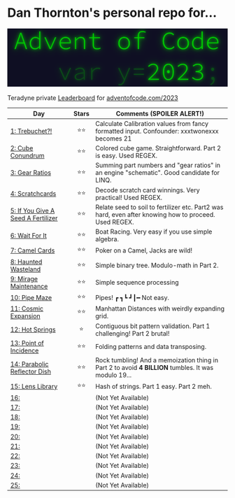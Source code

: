 # Dan Thornton's personal repo for...

![](pix/aoc.png)

Teradyne private [Leaderboard](https://adventofcode.com/2023/leaderboard/private/view/380786) for [adventofcode.com/2023](https://adventofcode.com/2023)

| Day | Stars | Comments (**SPOILER ALERT!**) |
|---|:-:|-|
| [1: Trebuchet?!](https://adventofcode.com/2023/day/1) |⭐⭐| Calculate Calibration values from fancy formatted input. Confounder:  xxxtwonexxx becomes 21 |
| [2: Cube Conundrum](https://adventofcode.com/2023/day/2) |⭐⭐| Colored cube game. Straightforward. Part 2 is easy. Used REGEX.|
| [3: Gear Ratios](https://adventofcode.com/2023/day/3) |⭐⭐| Summing part numbers and "gear ratios" in an engine "schematic".  Good candidate for LINQ. |
| [4: Scratchcards](https://adventofcode.com/2023/day/4) |⭐⭐| Decode scratch card winnings.  Very practical! Used REGEX. |
| [5: If You Give A Seed A Fertilizer](https://adventofcode.com/2023/day/5) |⭐⭐| Relate seed to soil to fertilizer etc. Part2 was hard, even after knowing how to proceed. Used REGEX. |
| [6: Wait For It](https://adventofcode.com/2023/day/6) |⭐⭐| Boat Racing.  Very easy if you use simple algebra. |
| [7: Camel Cards](https://adventofcode.com/2023/day/7) |⭐⭐| Poker on a Camel, Jacks are wild! |
| [8: Haunted Wasteland](https://adventofcode.com/2023/day/8) |⭐⭐| Simple binary tree. Modulo-math in Part 2. |
| [9: Mirage Maintenance](https://adventofcode.com/2023/day/9) |⭐⭐| Simple sequence processing |
| [10: Pipe Maze](https://adventofcode.com/2023/day/10) |⭐⭐| Pipes! ┏ ┓┗ ┛┃━ Not easy.| 
| [11: Cosmic Expansion](https://adventofcode.com/2023/day/11) |⭐⭐| Manhattan Distances with weirdly expanding grid. |
| [12: Hot Springs](https://adventofcode.com/2023/day/12) |⭐| Contiguous bit pattern validation. Part 1 challenging! Part 2 brutal! |
| [13: Point of Incidence](https://adventofcode.com/2023/day/13) |⭐⭐| Folding patterns and data transposing. |
| [14: Parabolic Reflector Dish](https://adventofcode.com/2023/day/14) |⭐⭐| Rock tumbling!  And a memoization thing in Part 2 to avoid **4 BILLION** tumbles.  It was modulo 19... |
| [15: Lens Library](https://adventofcode.com/2023/day/15) |⭐⭐| Hash of strings. Part 1 easy. Part 2 meh. |
| [16: ](https://adventofcode.com/2023/day/16) || (Not Yet Available) |
| [17: ](https://adventofcode.com/2023/day/17) || (Not Yet Available) |
| [18: ](https://adventofcode.com/2023/day/18) || (Not Yet Available) |
| [19: ](https://adventofcode.com/2023/day/19) || (Not Yet Available) |
| [20: ](https://adventofcode.com/2023/day/20) || (Not Yet Available) |
| [21: ](https://adventofcode.com/2023/day/21) || (Not Yet Available) |
| [22: ](https://adventofcode.com/2023/day/22) || (Not Yet Available) |
| [23: ](https://adventofcode.com/2023/day/23) || (Not Yet Available) |
| [24: ](https://adventofcode.com/2023/day/24) || (Not Yet Available) |
| [25: ](https://adventofcode.com/2023/day/25) || (Not Yet Available) |
